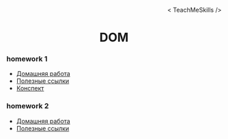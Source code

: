 <p align='right'>< TeachMeSkills /></p>
<h1 align='center'>DOM</h1>

### homework 1

- [Домашняя работа](./hw-1/hw-1.md)
- [Полезные ссылки](./hw-1/links.md)
- [Конспект](./hw-1/abstract.md)

### homework 2

- [Домашняя работа](./hw-2/hw-2.md)
- [Полезные ссылки](./hw-2/links.md)

